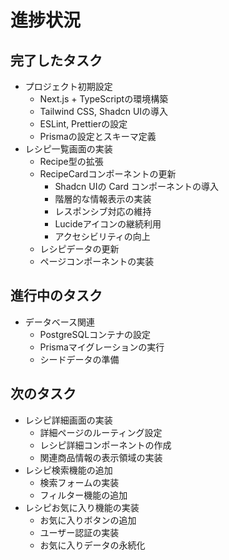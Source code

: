 # 進捗状況

## 完了したタスク

- プロジェクト初期設定
  - Next.js + TypeScriptの環境構築
  - Tailwind CSS, Shadcn UIの導入
  - ESLint, Prettierの設定
  - Prismaの設定とスキーマ定義
- レシピ一覧画面の実装
  - Recipe型の拡張
  - RecipeCardコンポーネントの更新
    - Shadcn UIの Card コンポーネントの導入
    - 階層的な情報表示の実装
    - レスポンシブ対応の維持
    - Lucideアイコンの継続利用
    - アクセシビリティの向上
  - レシピデータの更新
  - ページコンポーネントの実装

## 進行中のタスク

- データベース関連
  - PostgreSQLコンテナの設定
  - Prismaマイグレーションの実行
  - シードデータの準備

## 次のタスク

- レシピ詳細画面の実装
  - 詳細ページのルーティング設定
  - レシピ詳細コンポーネントの作成
  - 関連商品情報の表示領域の実装
- レシピ検索機能の追加
  - 検索フォームの実装
  - フィルター機能の追加
- レシピお気に入り機能の実装
  - お気に入りボタンの追加
  - ユーザー認証の実装
  - お気に入りデータの永続化
